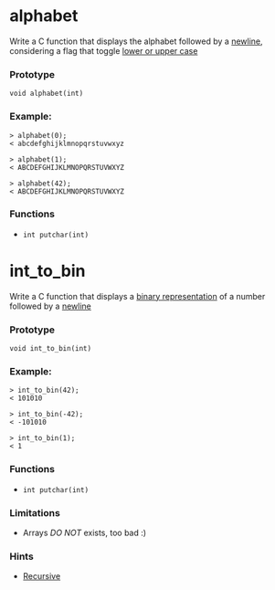 # alphabet
Write a C function that displays the alphabet followed by a [newline](https://en.wikipedia.org/wiki/Newline), considering a flag that toggle [lower or upper case](https://en.wikipedia.org/wiki/Letter_case)

### Prototype
`void alphabet(int)`

### Example:
```
> alphabet(0);
< abcdefghijklmnopqrstuvwxyz

> alphabet(1);
< ABCDEFGHIJKLMNOPQRSTUVWXYZ

> alphabet(42);
< ABCDEFGHIJKLMNOPQRSTUVWXYZ
```

### Functions
* `int putchar(int)`


# int_to_bin
Write a C function that displays a [binary representation](https://en.wikipedia.org/wiki/Binary_number) of a number followed by a [newline](https://en.wikipedia.org/wiki/Newline)

### Prototype
`void int_to_bin(int)`

### Example:
```
> int_to_bin(42);
< 101010

> int_to_bin(-42);
< -101010

> int_to_bin(1);
< 1
```

### Functions
* `int putchar(int)`

### Limitations
* Arrays _DO NOT_ exists, too bad :)

### Hints
* [Recursive](https://en.wikipedia.org/wiki/Recursion_(computer_science))
